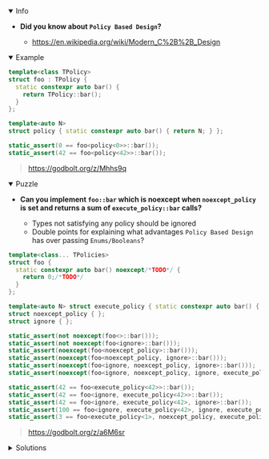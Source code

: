 <details open><summary>Info</summary><p>

* **Did you know about `Policy Based Design`?**

  * https://en.wikipedia.org/wiki/Modern_C%2B%2B_Design

</p></details><details open><summary>Example</summary><p>

```cpp
template<class TPolicy>
struct foo : TPolicy {
  static constexpr auto bar() {
    return TPolicy::bar();
  }
};

template<auto N>
struct policy { static constexpr auto bar() { return N; } };

static_assert(0 == foo<policy<0>>::bar());
static_assert(42 == foo<policy<42>>::bar());
```

> https://godbolt.org/z/Mhhs9q

</p></details><details open><summary>Puzzle</summary><p>

* **Can you implement `foo::bar` which is noexcept when `noexcept_policy` is set and returns a sum of `execute_policy::bar` calls?**

  * Types not satisfying any policy should be ignored
  * Double points for explaining what advantages `Policy Based Design` has over passing `Enums/Booleans`?

```cpp
template<class... TPolicies>
struct foo {
  static constexpr auto bar() noexcept/*TODO*/ {
    return 0;/*TODO*/
  }
};

template<auto N> struct execute_policy { static constexpr auto bar() { return N; } };
struct noexcept_policy { };
struct ignore { };

static_assert(not noexcept(foo<>::bar()));
static_assert(not noexcept(foo<ignore>::bar()));
static_assert(noexcept(foo<noexcept_policy>::bar()));
static_assert(noexcept(foo<noexcept_policy, ignore>::bar()));
static_assert(noexcept(foo<ignore, noexcept_policy, ignore>::bar()));
static_assert(noexcept(foo<ignore, noexcept_policy, ignore, execute_policy<0>>::bar()));

static_assert(42 == foo<execute_policy<42>>::bar());
static_assert(42 == foo<ignore, execute_policy<42>>::bar());
static_assert(42 == foo<ignore, execute_policy<42>, ignore>::bar());
static_assert(100 == foo<ignore, execute_policy<42>, ignore, execute_policy<58>>::bar());
static_assert(3 == foo<execute_policy<1>, noexcept_policy, execute_policy<2>, noexcept_policy>::bar());
```

> https://godbolt.org/z/a6M6sr

</p></details><details><summary>Solutions</summary><p>

</p></details>
